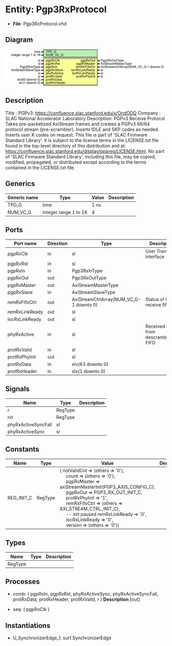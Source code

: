 # Entity: Pgp3RxProtocol

- **File**: Pgp3RxProtocol.vhd
## Diagram

![Diagram](Pgp3RxProtocol.svg "Diagram")
## Description

Title      : PGPv3: https://confluence.slac.stanford.edu/x/OndODQ
Company    : SLAC National Accelerator Laboratory
Description: PGPv3 Receive Protocol
Takes pre-packetized AxiStream frames and creates a PGPv3 66/64 protocol
stream (pre-scrambler). Inserts IDLE and SKP codes as needed. Inserts
user K codes on request.
This file is part of 'SLAC Firmware Standard Library'.
It is subject to the license terms in the LICENSE.txt file found in the
top-level directory of this distribution and at:
   https://confluence.slac.stanford.edu/display/ppareg/LICENSE.html.
No part of 'SLAC Firmware Standard Library', including this file,
may be copied, modified, propagated, or distributed except according to
the terms contained in the LICENSE.txt file.
## Generics

| Generic name | Type                  | Value | Description |
| ------------ | --------------------- | ----- | ----------- |
| TPD_G        | time                  | 1 ns  |             |
| NUM_VC_G     | integer range 1 to 16 | 4     |             |
## Ports

| Port name      | Direction | Type                                    | Description                           |
| -------------- | --------- | --------------------------------------- | ------------------------------------- |
| pgpRxClk       | in        | sl                                      | User Transmit interface               |
| pgpRxRst       | in        | sl                                      |                                       |
| pgpRxIn        | in        | Pgp3RxInType                            |                                       |
| pgpRxOut       | out       | Pgp3RxOutType                           |                                       |
| pgpRxMaster    | out       | AxiStreamMasterType                     |                                       |
| pgpRxSlave     | in        | AxiStreamSlaveType                      |                                       |
| remRxFifoCtrl  | out       | AxiStreamCtrlArray(NUM_VC_G-1 downto 0) | Status of local receive fifos         |
| remRxLinkReady | out       | sl                                      |                                       |
| locRxLinkReady | out       | sl                                      |                                       |
| phyRxActive    | in        | sl                                      | Received data from descramber/CC FIFO |
| protRxValid    | in        | sl                                      |                                       |
| protRxPhyInit  | out       | sl                                      |                                       |
| protRxData     | in        | slv(63 downto 0)                        |                                       |
| protRxHeader   | in        | slv(1 downto 0)                         |                                       |
## Signals

| Name                | Type    | Description |
| ------------------- | ------- | ----------- |
| r                   | RegType |             |
| rin                 | RegType |             |
| phyRxActiveSyncFall | sl      |             |
| phyRxActiveSync     | sl      |             |
## Constants

| Name       | Type    | Value                                                                                                                                                                                                                                                                                                                                                                                                                                                                                                                                                                                                                                                                                                         | Description |
| ---------- | ------- | ------------------------------------------------------------------------------------------------------------------------------------------------------------------------------------------------------------------------------------------------------------------------------------------------------------------------------------------------------------------------------------------------------------------------------------------------------------------------------------------------------------------------------------------------------------------------------------------------------------------------------------------------------------------------------------------------------------- | ----------- |
| REG_INIT_C | RegType |  (       notValidCnt    => (others => '0'),<br><span style="padding-left:20px">       count          => (others => '0'),<br><span style="padding-left:20px">       pgpRxMaster    => axiStreamMasterInit(PGP3_AXIS_CONFIG_C),<br><span style="padding-left:20px">       pgpRxOut       => PGP3_RX_OUT_INIT_C,<br><span style="padding-left:20px">       protRxPhyInit  => '1',<br><span style="padding-left:20px">       remRxFifoCtrl  => (others => AXI_STREAM_CTRL_INIT_C),<br><span style="padding-left:20px">  -- init paused       remRxLinkReady => '0',<br><span style="padding-left:20px">       locRxLinkReady => '0',<br><span style="padding-left:20px">       version        => (others => '0')) |             |
## Types

| Name    | Type | Description |
| ------- | ---- | ----------- |
| RegType |      |             |
## Processes
- comb: ( pgpRxIn, pgpRxRst, phyRxActiveSync, phyRxActiveSyncFall, protRxData,
                   protRxHeader, protRxValid, r )
**Description**
[out]

- seq: ( pgpRxClk )
## Instantiations

- U_SynchronizerEdge_1: surf.SynchronizerEdge
